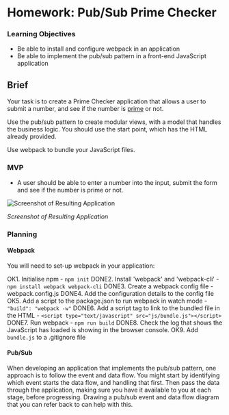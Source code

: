 # Homework: Pub/Sub Prime Checker

### Learning Objectives

- Be able to install and configure webpack in an application
- Be able to implement the pub/sub pattern in a front-end JavaScript application

## Brief

Your task is to create a Prime Checker application that allows a user to submit a number, and see if the number is [prime](https://en.wikipedia.org/wiki/Prime_number) or not.

Use the pub/sub pattern to create modular views, with a model that handles the business logic. You should use the start point, which has the HTML already provided.

Use webpack to bundle your JavaScript files.

### MVP

- A user should be able to enter a number into the input, submit the form and see if the number is prime or not.

![Screenshot of Resulting Application](images/screenshot_prime_checker.png)

*Screenshot of Resulting Application*

### Planning

#### Webpack

You will need to set-up webpack in your application:

OK1. Initialise npm - `npm init`
DONE2. Install 'webpack' and 'webpack-cli' - `npm install webpack webpack-cli`
DONE3. Create a webpack config file - webpack.config.js
DONE4. Add the configuration details to the config file
OK5. Add a script to the package.json to run webpack in watch mode - `"build": "webpack -w"`
DONE6. Add a script tag to link to the bundled file in the HTML - `<script type="text/javascript" src="js/bundle.js"></script>`
DONE7. Run webpack - `npm run build`
DONE8. Check the log that shows the JavaScript has loaded is showing in the browser console.
OK9. Add `bundle.js` to a .gitignore file

#### Pub/Sub

When developing an application that implements the pub/sub pattern, one approach is to follow the event and data flow. You might start by identifying which event starts the data flow, and handling that first. Then pass the data through the application, making sure you have it available to you at each stage, before progressing. Drawing a pub/sub event and data flow diagram that you can refer back to can help with this.
